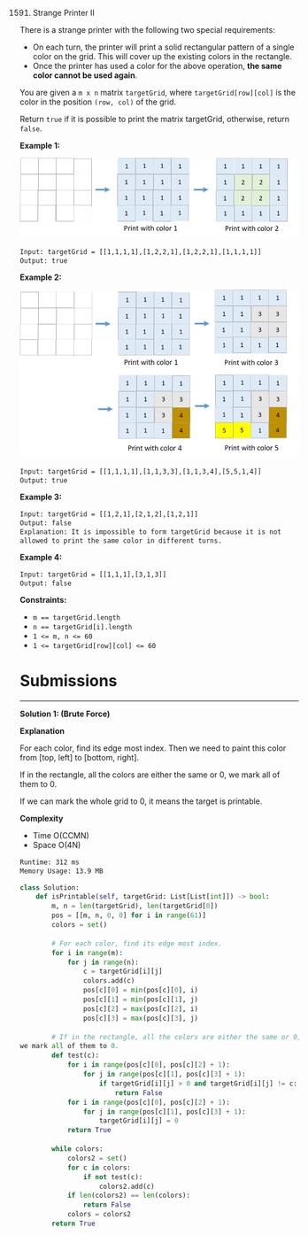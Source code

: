 1591. Strange Printer II

There is a strange printer with the following two special requirements:

* On each turn, the printer will print a solid rectangular pattern of a single color on the grid. This will cover up the existing colors in the rectangle.
* Once the printer has used a color for the above operation, **the same color cannot be used again**.

You are given a `m x n` matrix `targetGrid`, where `targetGrid[row][col]` is the color in the position `(row, col)` of the grid.

Return `true` if it is possible to print the matrix targetGrid, otherwise, return `false`.

 

**Example 1:**

![1591_sample_1_1929.png](img/1591_sample_1_1929.png)
```
Input: targetGrid = [[1,1,1,1],[1,2,2,1],[1,2,2,1],[1,1,1,1]]
Output: true
```

**Example 2:**

![1591_sample_2_1929.png](img/1591_sample_2_1929.png)
```
Input: targetGrid = [[1,1,1,1],[1,1,3,3],[1,1,3,4],[5,5,1,4]]
Output: true
```

**Example 3:**
```
Input: targetGrid = [[1,2,1],[2,1,2],[1,2,1]]
Output: false
Explanation: It is impossible to form targetGrid because it is not allowed to print the same color in different turns.
```

**Example 4:**
```
Input: targetGrid = [[1,1,1],[3,1,3]]
Output: false
```

**Constraints:**

* `m == targetGrid.length`
* `n == targetGrid[i].length`
* `1 <= m, n <= 60`
* `1 <= targetGrid[row][col] <= 60`

# Submissions
---
**Solution 1: (Brute Force)**

**Explanation**

For each color, find its edge most index.
Then we need to paint this color from [top, left] to [bottom, right].

If in the rectangle, all the colors are either the same or 0,
we mark all of them to 0.

If we can mark the whole grid to 0, it means the target is printable.


**Complexity**

* Time O(CCMN)
* Space O(4N)

```
Runtime: 312 ms
Memory Usage: 13.9 MB
```
```python
class Solution:
    def isPrintable(self, targetGrid: List[List[int]]) -> bool:
        m, n = len(targetGrid), len(targetGrid[0])
        pos = [[m, n, 0, 0] for i in range(61)]
        colors = set()
        
        # For each color, find its edge most index.
        for i in range(m):
            for j in range(n):
                c = targetGrid[i][j]
                colors.add(c)
                pos[c][0] = min(pos[c][0], i)
                pos[c][1] = min(pos[c][1], j)
                pos[c][2] = max(pos[c][2], i)
                pos[c][3] = max(pos[c][3], j)

        # If in the rectangle, all the colors are either the same or 0,
we mark all of them to 0.
        def test(c):
            for i in range(pos[c][0], pos[c][2] + 1):
                for j in range(pos[c][1], pos[c][3] + 1):
                    if targetGrid[i][j] > 0 and targetGrid[i][j] != c:
                        return False
            for i in range(pos[c][0], pos[c][2] + 1):
                for j in range(pos[c][1], pos[c][3] + 1):
                    targetGrid[i][j] = 0
            return True

        while colors:
            colors2 = set()
            for c in colors:
                if not test(c):
                    colors2.add(c)
            if len(colors2) == len(colors):
                return False
            colors = colors2
        return True
```